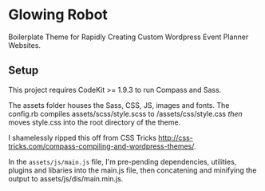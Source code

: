 # Glowing Robot

Boilerplate Theme for Rapidly Creating Custom Wordpress Event Planner Websites.

## Setup

This project requires CodeKit >= 1.9.3 to run Compass and Sass. 

The assets folder houses the Sass, CSS, JS, images and fonts. The config.rb compiles assets/scss/style.scss to /assets/css/style.css _then_ moves style.css into the root directory of the theme. 

I shamelessly ripped this off from CSS Tricks http://css-tricks.com/compass-compiling-and-wordpress-themes/.

In the `assets/js/main.js` file, I'm pre-pending dependencies, utilities, plugins and libaries into the main.js file, then concatening and minifying the output to assets/js/dis/main.min.js.
